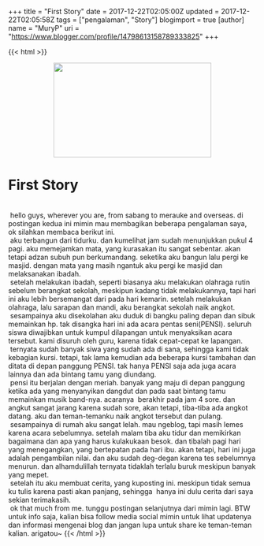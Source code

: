+++
title = "First Story"
date = 2017-12-22T02:05:00Z
updated = 2017-12-22T02:05:58Z
tags = ["pengalaman", "Story"]
blogimport = true 
[author]
	name = "MuryP"
	uri = "https://www.blogger.com/profile/14798613158789333825"
+++

 {{< html >}} 
<div class="separator" style="clear: both; text-align: center;"><a href="https://1.bp.blogspot.com/-_MSdcSdp5QY/WjzXptQe6nI/AAAAAAAADao/4TGYjQ4_Amk3Pqi7TJqffjAcwK30GvxwACKgBGAs/s1600/my%252520story%252520%2525231.jpg" imageanchor="1" style="margin-left: 1em; margin-right: 1em;"><img border="0" data-original-height="300" data-original-width="500" height="192" src="https://1.bp.blogspot.com/-_MSdcSdp5QY/WjzXptQe6nI/AAAAAAAADao/4TGYjQ4_Amk3Pqi7TJqffjAcwK30GvxwACKgBGAs/s320/my%252520story%252520%2525231.jpg" width="320" /></a></div><h1>First Story</h1><br /><span class="Apple-tab-span" style="white-space: pre;"> </span>hello guys, wherever you are, from sabang to merauke and overseas. di postingan kedua ini mimin mau membagikan beberapa pengalaman saya, ok silahkan membaca berikut ini.<br /><span class="Apple-tab-span" style="white-space: pre;"> </span>aku terbangun dari tidurku. dan kumelihat jam sudah menunjukkan pukul 4 pagi. aku memejamkan mata, yang kurasakan itu sangat sebentar. akan tetapi adzan subuh pun berkumandang. seketika aku bangun lalu pergi ke masjid. dengan mata yang masih ngantuk aku pergi ke masjid dan melaksanakan ibadah.<br /><span class="Apple-tab-span" style="white-space: pre;"> </span>setelah melakukan ibadah, seperti biasanya aku melakukan olahraga rutin sebelum berangkat sekolah, meskipun kadang tidak melakukannya, tapi hari ini aku lebih bersemangat dari pada hari kemarin. setelah melakukan olahraga, lalu sarapan dan mandi, aku berangkat sekolah naik angkot.<br /><span class="Apple-tab-span" style="white-space: pre;"> </span>sesampainya aku disekolahan aku duduk di bangku paling depan dan sibuk memainkan hp. tak disangka hari ini ada acara pentas seni(PENSI). seluruh siswa diwajibkan untuk kumpul dilapangan untuk menyaksikan acara tersebut. kami disuruh oleh guru, karena tidak cepat-cepat ke lapangan.<br /><span class="Apple-tab-span" style="white-space: pre;"> </span>ternyata sudah banyak siwa yang sudah ada di sana, sehingga kami tidak kebagian kursi. tetapi, tak lama kemudian ada beberapa kursi tambahan dan ditata di depan panggung PENSI. tak hanya PENSI saja ada juga acara lainnya dan ada bintang tamu yang diundang.<br /><span class="Apple-tab-span" style="white-space: pre;"> </span>pensi itu berjalan dengan meriah. banyak yang maju di depan panggung ketika ada yang menyanyikan dangdut dan pada saat bintang tamu memainkan musik band-nya. acaranya &nbsp;berakhir pada jam 4 sore. dan angkut sangat jarang karena sudah sore, akan tetapi, tiba-tiba ada angkot datang. aku dan teman-temanku naik angkot tersebut dan pulang.<br /><span class="Apple-tab-span" style="white-space: pre;"> </span>sesampainya di rumah aku sangat lelah. mau ngeblog, tapi masih lemes karena acara sebelumnya. setelah malam tiba aku tidur dan memikirkan bagaimana dan apa yang harus kulakukaan besok. dan tibalah pagi hari yang menegangkan, yang bertepatan pada hari ibu. akan tetapi, hari ini juga adalah pengambilan nilai. dan aku sudah deg-degan karena tes sebelumnya menurun. dan alhamdulillah ternyata tidaklah terlalu buruk meskipun banyak yang mepet.<br /><span class="Apple-tab-span" style="white-space: pre;"> </span>setelah itu aku membuat cerita, yang kuposting ini. meskipun tidak semua ku tulis karena pasti akan panjang, sehingga &nbsp;hanya ini dulu cerita dari saya sekian terimakasih.<br /><span class="Apple-tab-span" style="white-space: pre;"> </span>ok that much from me. tunggu postingan selanjutnya dari mimin lagi. BTW untuk info saja, kalian bisa follow media social mimin untuk lihat updatenya dan informasi mengenai blog dan jangan lupa untuk share ke teman-teman kalian. arigatou~
{{< /html >}}
